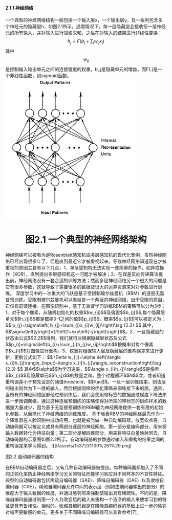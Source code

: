 #### 2.1.1 神经网络
一个典型的神经网络结构一般包括一个输入层x，一个输出层y，及一系列包含多个神经元的隐藏层h，如图2.1所示。通常情况下，每一层隐藏层会接收前一层神经元的所有输入，并对输入进行加权求和，之后在对输入的结果进行非线性变换：
$$
h_{j}=F\left ( b_{j}+\sum_{i} w_{ij}x_{i}\right)\tag {2.1}
$$
其中$$w_{ij}$$是控制输入输出单元之间的连接强度的权重，b\_j是隐藏单元的增益，而F\(.\)是一个非线性函数，如sigmoid函数。
![](/assets/1536889663%281%29.png)
<h1 style="text-align:center">图2.1 一个典型的神经网络架构</h1>
神经网络可以被看为是Rosenblatt感知机或多层感知机的现代化案例。虽然神经网络已经出现很多年了，但是直到最近它才被重视起来。导致神经网络知道现在才被重视的原因主要有以下几点，1、单层感知机无法实现一些简单的操作，如异或操作（XOR），直到提出多层感知机这一问题才被解决；2、在误差反向传递算法提出前，神经网络没有一套合适的训练方法；然而多层神经网络另一个很大的问题是它有很多参数，这就导致了需要很多的数据及很大的运算资源来对对参数进行训练。
深度学习中的一次重大的飞跃是基于受限制玻尔兹曼机（RBM）的逐层无监督预训练。受限制玻尔兹曼机可以看做是一个两层的神经网络，出于受限的原因，它仅有前馈连接。在图像识别中，基于无监督学习训练RBM的策略可以分为3步：1、对于每个像素，从随机初始化的权重$$w_{ij}$$及偏置$$b_{j}$$,每个隐藏层单元$$h_{j}$$都是概率0-1之间的值$$p_{j}$$。概率$$p_{j}$$可以被定义为：
$$
p_{j}=\sigma\left( b_{j}+\sum_{i}x_{i}w_{ij}\right)\tag {2.2}
$$
其中，$$\sigma\left(y\right)=1/\left(1+exp\left(-y\right)\right)$$。2、一旦隐藏层的状态由公式$$2.2$$得到，我们就可以根据隐藏层状态及公式$$p_{i}=\sigma\left(b_{i}+\sum_{j}h_{j}w_{ij}\right)$$按概率对每个像素$$x_{i}$$对图像进行重构。3、权重将根据输入层及隐藏层的重构误差来进行更新，更新公式如下：
$$
\Delta w_{ij}=\alpha \left(\langle x_{i}h_{j}\rangle_{input}-\langle x_{i}h_{j}\rangle_reconstruction\right)\tag {2.3}
$$
其中$$\alpha$$为学习速率，$$\langle x_{i}h_{j}\rangle$$是像素$$x_{i}$$及隐藏单元$$h_{j}$$的数量之和。整个过程循环$$N$$次，或者知道重构误差小于预先设定的阈值threshold，$$\tau$$。一旦一层训练结束，则该层的输出则作为下一层的输入，然后根据同样的优化策略来训练接下来的层。通常，当所有的神经网络层都经过预训练后，我们会使用带标签的数据通过梯度下降法来进一步微调网络。通过这种逐层预训练的策略使得对所需的带标签的训练样本的数据量大量减少，因为基于无监督预训练的RBM能为神经网络提供一套有用的初始化参数，从而简化了神经网络的训练难度。
基于堆叠RBM的神经网络最先作为一个降维器在人脸识别中成功应用，也就是被当做一种自动编码器。放宽松点将，自动编码器可以被定义成具有两部分逐层的神经网络。第一部分是编码部分，用来将输入数据转化为特征向量；第二部分是解码器部分，用来将特征向量映射回去，自动编码器的示意图如图2.2所示。自动编码器的参数通过输入和重构的结果之间的重构误差来学习得到。
![](/assets/1537231100%281%29.png)

图2.2 自动编码器的结构

在RBM自动编码器之后，又有几种自动编码器被提出。每种编码器都加入了不同的正则化来防止神经网络学习无关的特征而能学习到应对不同样本的不变性特征。典型的自动编码器包括稀疏自编码器（SAE）、降噪自编码器（DAE）以及收缩自编码器（CAE）。稀疏自编码器允许中间的表示层（例如由编码器输出的部分）的维度大于输入数据的维度，并通过惩罚项来强制使输出具有稀疏性。不同的是，降噪自编码器通过利用一个人为改变后的输入来重构一个洁净的输入来使学习到的特征更具有鲁棒性。相似的，收缩自编码器是在降噪自编码器的基础上进一步的惩罚对噪声更敏感的单元。更多关于不同降噪自编码器可以查看参考[7]。